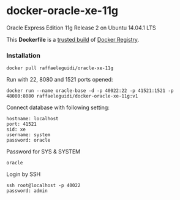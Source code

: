 docker-oracle-xe-11g
============================

Oracle Express Edition 11g Release 2 on Ubuntu 14.04.1 LTS

This **Dockerfile** is a [trusted build](https://registry.hub.docker.com/u/wnameless/oracle-xe-11g/) of [Docker Registry](https://registry.hub.docker.com/).

### Installation
```
docker pull raffaeleguidi/oracle-xe-11g
```

Run with 22, 8080 and 1521 ports opened:
```
docker run --name oracle-base -d -p 40022:22 -p 41521:1521 -p 48080:8080 raffaeleguidi/docker-oracle-xe-11g:v1
```

Connect database with following setting:
```
hostname: localhost
port: 41521
sid: xe
username: system
password: oracle
```

Password for SYS & SYSTEM
```
oracle
```

Login by SSH
```
ssh root@localhost -p 40022
password: admin
```
